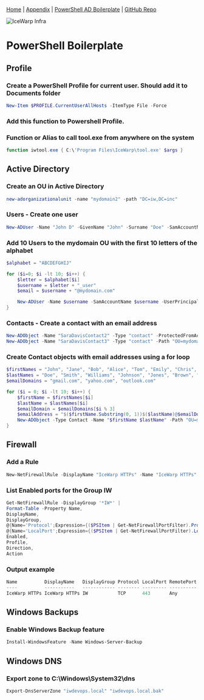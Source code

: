 [Home](README.md)  |  [Appendix](appendix.md) | [PowerShell AD Boilerplate](powershell_boilerplate.md)  | 
[GitHub Repo](https://github.com/iwDevOps/iwWindowsCourse)

![IceWarp Infra](https://blog.icewarp.com/wp-content/uploads/2022/08/IW-Logo-Wide-4x.png)

# PowerShell  Boilerplate

## Profile
### Create a PowerShell Profile for current user. Should add it to Documents folder
```powershell
New-Item $PROFILE.CurrentUserAllHosts -ItemType File -Force
```
### Add this function to Powershell Profile. 
### Function or Alias to call tool.exe from anywhere on the system 
```powershell
function iwtool.exe { C:\'Program Files\IceWarp\tool.exe' $args }
```

## Active Directory 

### Create an OU in Active Directory
```powershell
new-adorganizationalunit -name "mydomain2" -path "DC=iw,DC=inc"
```
### Users - Create one user 
```powershell
New-ADUser -Name "John D" -GivenName "John" -Surname "Doe" -SamAccountName "jdoe" -UserPrincipalName "jdoe@iwdevops.net" -EmailAddress "jdoe@iwdevops.net" -Path "OU=mydomain,DC=iw,DC=inc" -AccountPassword (ConvertTo-SecureString -AsPlainText "password" -Force) -Enabled $true -ChangePasswordAtLogon $false
```
### Add 10 Users to the mydomain OU with the first 10 letters of the alphabet
```powershell
$alphabet = "ABCDEFGHIJ"

for ($i=0; $i -lt 10; $i++) {
    $letter = $alphabet[$i]
    $username = $letter + "_user" 
    $email = $username + "@mydomain.com"

    New-ADUser -Name $username -SamAccountName $username -UserPrincipalName $email -EmailAddress $email -Path "OU=mydomain,DC=iw,DC=inc" -AccountPassword (ConvertTo-SecureString -AsPlainText "1password2?" -Force) -Enabled $true -ChangePasswordAtLogon $true
}
```

### Contacts - Create a contact with an email address 
```powershell
New-ADObject -Name "SaraDavisContact2" -Type "contact" -ProtectedFromAccidentalDeletion $True -OtherAttributes @{"mail"="sarah@gmail.com"}
New-ADObject -Name "SaraDavisContact3" -Type "contact" -Path "OU=mydomain4,DC=iw,dc=inc"  -OtherAttributes @{'mail'="sarah3@gmail.com"}
```

### Create Contact objects with email addresses using a for loop
```powershell
$firstNames = "John", "Jane", "Bob", "Alice", "Tom", "Emily", "Chris", "Sara", "Mike", "Liz"
$lastNames = "Doe", "Smith", "Williams", "Johnson", "Jones", "Brown", "Miller", "Davis", "Garcia", "Rodriguez"
$emailDomains = "gmail.com", "yahoo.com", "outlook.com"

for ($i = 0; $i -lt 10; $i++) {
    $firstName = $firstNames[$i]
    $lastName = $lastNames[$i]
    $emailDomain = $emailDomains[$i % 3]
    $emailAddress = "$($firstName.Substring(0, 1))$($lastName)@$emailDomain"
    New-ADObject -Type Contact -Name "$firstName $lastName" -Path "OU=mydomain4,DC=iw,DC=inc" -OtherAttributes @{'mail'="$($firstName.Substring(0, 1))$($lastName)@$emailDomain"}
}
``` 

## Firewall
### Add a Rule 
```powershell
New-NetFirewallRule -DisplayName "IceWarp HTTPs" -Name "IceWarp HTTPs" -Protocol TCP -LocalPort 443 -Group IW -Action Allow -Profile Any
```
### List Enabled ports for the Group IW
```powershell
Get-NetFirewallRule -DisplayGroup '*IW*' |
Format-Table -Property Name,
DisplayName,
DisplayGroup,
@{Name='Protocol';Expression={($PSItem | Get-NetFirewallPortFilter).Protocol}},
@{Name='LocalPort';Expression={($PSItem | Get-NetFirewallPortFilter).LocalPort}},
Enabled,
Profile,
Direction,
Action
```
### Output example
```powershell
Name          DisplayName   DisplayGroup Protocol LocalPort RemotePort RemoteAddress Enabled Profile Direction Action
----          -----------   ------------ -------- --------- ---------- ------------- ------- ------- --------- ------
IceWarp HTTPs IceWarp HTTPs IW           TCP      443       Any        Any              True     Any   Inbound  Allow
```

## Windows Backups
### Enable Windows Backup feature 
```powershell
Install-WindowsFeature -Name Windows-Server-Backup
```
## Windows DNS 
### Export zone to C:\Windows\System32\dns
```powershell
Export-DnsServerZone "iwdevops.local" "iwdevops.local.bak"
```
